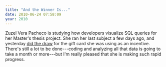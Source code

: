 ```yaml
---
title: "And the Winner Is..."
date: 2010-06-24 07:58:09
year: 2010
---
```

Zuzel Vera Pacheco is studying how developers visualize SQL queries for her Master's thesis project. She ran her last subject a few days ago, and yesterday <a href="http://zuzelvp47uoft.wordpress.com/2010/06/23/random-draw/">did the draw</a> for the gift card she was using as an incentive. There's still a lot to be done---coding and analyzing all that data is going to take a month or more---but I'm really pleased that she is making such rapid progress.

